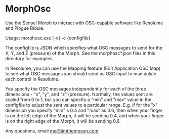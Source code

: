 # MorphOsc
Use the Sensel Morph to interact with OSC-capable software like Resolume and Plogue Bidule.

Usage: morphosc.exe [-v] -c {configfile}

The configfile is JSON which specifies what OSC messages to send
for the X, Y, and Z (pressure) of the Morph.  See the morphosc*.json files
in this directory for examples.

In Resolume, you can use the Mapping feature (Edit Application OSC Map) to
see what OSC messages you should send as OSC input to manipulate
each control in Resolume.

You specify the OSC messages independently for each of the three dimensions -
"x", "y", and "z" (pressure).  Normally, the values sent are scaled from
0 to 1, but you can specify a "min" and "max" value in the configfile
to adjust the sent values to a particular range.  E.g. if for the "x" dimension
you specify "min" s 0.4 and "max" as 0.6, then when your finger is on the
left edge of the Morph, it will be sending 0.4, and when your finger is on
the right edge of the Morph, it will be sending 0.6.

Any questions, email me@timthompson.com
